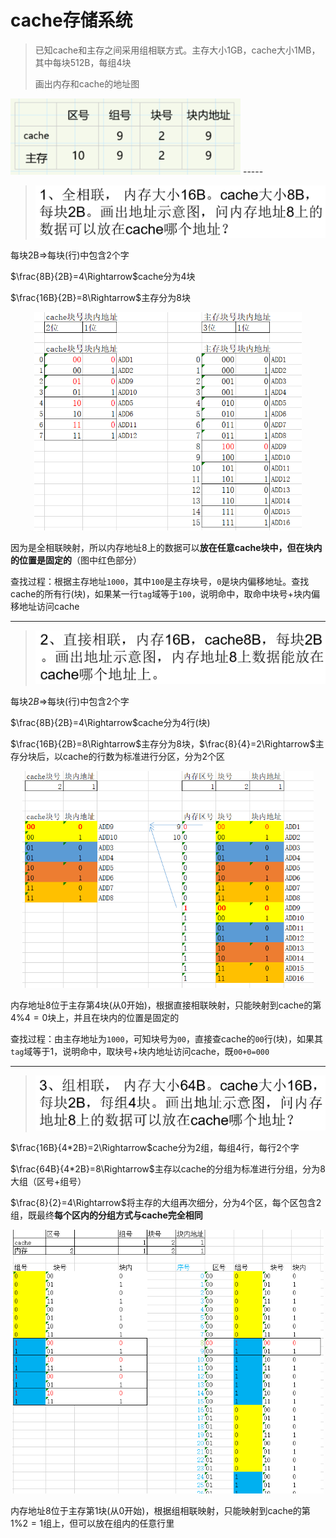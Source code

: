 # cache存储系统

> 已知cache和主存之间采用组相联方式。主存大小1GB，cache大小1MB，其中每块512B，每组4块
>
> 画出内存和cache的地址图

<left>
    <img src=".assets/image-20200527181026440.png" alt="image-20200527181026440" style="zoom:80%;" />
</left>
-----

> <left>
>     <img src=".assets/image-20200527161911112.png" alt="image-20200527161911112" style="zoom:50%;" />
> </left>

每块2B$\Rightarrow$每块(行)中包含2个字

$\frac{8B}{2B}=4\Rightarrow$cache分为4块

$\frac{16B}{2B}=8\Rightarrow$主存分为8块

<center>
    <img src=".assets/image-20200527162826885.png" alt="image-20200527162826885" style="zoom:67%;" />
</center>

因为是全相联映射，所以内存地址8上的数据可以**放在任意cache块中，但在块内的位置是固定的**（图中红色部分）

查找过程：根据主存地址`1000`，其中`100`是主存块号，`0`是块内偏移地址。查找cache的所有行(块)，如果某一行`tag`域等于`100`，说明命中，取命中块号+块内偏移地址访问cache

-----

> <left>
>     <img src=".assets/image-20200527164249648.png" alt="image-20200527164249648" style="zoom:50%;" />
> </left>

每块$2B\Rightarrow$每块(行)中包含2个字

$\frac{8B}{2B}=4\Rightarrow$cache分为4行(块)

$\frac{16B}{2B}=8\Rightarrow$主存分为8块，$\frac{8}{4}=2\Rightarrow$主存分块后，以cache的行数为标准进行分区，分为2个区

<center>
    <img src=".assets/image-20200527165112856.png" alt="image-20200527165112856" style="zoom:67%;" />
</center>

内存地址8位于主存第4块(从0开始)，根据直接相联映射，只能映射到cache的第$4\%4=0$块上，并且在块内的位置是固定的

查找过程：由主存地址为`1000`，可知块号为`00`，直接查cache的`00`行(块)，如果其`tag`域等于1，说明命中，取块号+块内地址访问cache，既`00+0=000`

-----

> <left>
>     <img src=".assets/image-20200527170524472.png" alt="image-20200527170524472" style="zoom:50%;" />
> </left>

$\frac{16B}{4*2B}=2\Rightarrow$cache分为2组，每组4行，每行2个字

$\frac{64B}{4*2B}=8\Rightarrow$主存以cache的分组为标准进行分组，分为8大组（区号+组号）

$\frac{8}{2}=4\Rightarrow$将主存的大组再次细分，分为4个区，每个区包含2组，既最终**每个区内的分组方式与cache完全相同**

<center>
    <img src=".assets/image-20200527173641931.png" alt="image-20200527173641931" style="zoom:67%;" />
</center>

内存地址8位于主存第1块(从0开始)，根据组相联映射，只能映射到cache的第$1\%2=1$组上，但可以放在组内的任意行里

